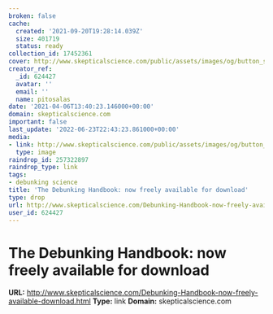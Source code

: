 ```yaml
---
broken: false
cache:
  created: '2021-09-20T19:28:14.039Z'
  size: 401719
  status: ready
collection_id: 17452361
cover: http://www.skepticalscience.com/public/assets/images/og/button_sks2_200.jpg
creator_ref:
  _id: 624427
  avatar: ''
  email: ''
  name: pitosalas
date: '2021-04-06T13:40:23.146000+00:00'
domain: skepticalscience.com
important: false
last_update: '2022-06-23T22:43:23.861000+00:00'
media:
- link: http://www.skepticalscience.com/public/assets/images/og/button_sks2_200.jpg
  type: image
raindrop_id: 257322897
raindrop_type: link
tags:
- debunking science
title: 'The Debunking Handbook: now freely available for download'
type: drop
url: http://www.skepticalscience.com/Debunking-Handbook-now-freely-available-download.html
user_id: 624427
---
```


# The Debunking Handbook: now freely available for download

**URL:** http://www.skepticalscience.com/Debunking-Handbook-now-freely-available-download.html
**Type:** link
**Domain:** skepticalscience.com
